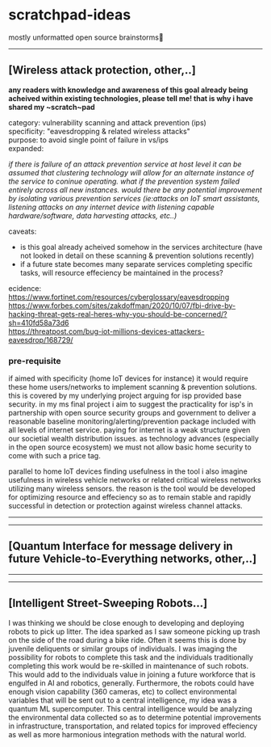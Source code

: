 # scratchpad-ideas
mostly unformatted open source brainstorms🔮

<hr>

## [Wireless attack protection, other,..]

  <strong>any readers with knowledge and awareness of this goal already being acheived within existing technologies, please tell me! that is why i have shared my ~scratch~pad</strong> 

category: vulnerability scanning and attack prevention (ips)<br>
specificity: "eavesdropping & related wireless attacks"<br>
purpose: to avoid single point of failure in vs/ips<br>
expanded:<br>

*<p>if there is failure of an attack prevention service at host level it can be assumed that clustering technology will allow for an alternate instance of the
    service to coninue operating. what if the prevention system failed entirely across all new instances. would there be any potential improvement by isolating         various prevention services (ie:attacks on IoT smart assistants, listening attacks on any internet device with listening capable hardware/software, data             harvesting attacks, etc..)</p>*
  
  caveats:
  - is this goal already acheived somehow in the services architecture (have not looked in detail on these scanning & prevention solutions recently)
  - if a future state becomes many separate services completing specific tasks, will resource effeciency be maintained in the process?
  
ecidence:<br>
https://www.fortinet.com/resources/cyberglossary/eavesdropping<br>
https://www.forbes.com/sites/zakdoffman/2020/10/07/fbi-drive-by-hacking-threat-gets-real-heres-why-you-should-be-concerned/?sh=410fd58a73d6<br>
https://threatpost.com/bug-iot-millions-devices-attackers-eavesdrop/168729/<br>

### pre-requisite

if aimed with specificity (home IoT devices for instance) it would require these home users/networks to implement scanning & prevention solutions. this is covered by my underlying project arguing for isp provided base security. in my ms final project i aim to suggest the practicality for isp's in partnership with open source security groups and government to deliver a reasonable baseline monitoring/alerting/prevention package included with all levels of internet service. paying for internet is a weak structure given our societial wealth distribution issues. as technology advances (especially in the open source ecosystem) we must not allow basic home security to come with such a price tag. 

parallel to home IoT devices finding usefulness in the tool i also imagine usefulness in wireless vehicle networks or related critical wireless networks utilizing many wireless sensors. the reason is the tool would be developed for optimizing resource and effeciency so as to remain stable and rapidly successful in detection or protection against wireless channel attacks.


<hr>
<hr>

## [Quantum Interface for message delivery in future Vehicle-to-Everything networks, other,..]

<hr>
<hr>

## [Intelligent Street-Sweeping Robots...]

I was thinking we should be close enough to developing and deploying robots to pick up litter. The idea sparked as I saw someone picking up trash on the side of the road during a bike ride. Often it seems this is done by juvenile deliquents or similar groups of individuals. I was imaging the possibility for robots to complete this task and the individuals traditionally completing this work would be re-skilled in maintenance of such robots. This would add to the individuals value in joining a future workforce that is engulfed in AI and robotics, generally. Furthermore, the robots could have enough vision capability (360 cameras, etc) to collect environmental variables that will be sent out to a central intelligence, my idea was a quantum ML supercomputer. This central intelligence would be analyzing the environmental data collected so as to determine potential improvements in infrastructure, transportation, and related topics for improved effeciency as well as more harmonious integration methods with the natural world.


